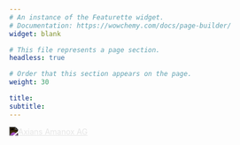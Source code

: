 ```yaml
---
# An instance of the Featurette widget.
# Documentation: https://wowchemy.com/docs/page-builder/
widget: blank

# This file represents a page section.
headless: true

# Order that this section appears on the page.
weight: 30

title:
subtitle:
---
```

<div class="fun">
  <a href="https://www.amanox.ch/">
    <img src="/amanox.svg" class="amanox" alt="Axians Amanox AG">
  </a>
</div>

<style>
@media (prefers-color-scheme: light) {
  .amanox {
    filter: invert(1);
  }
}
</style>

